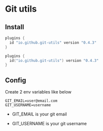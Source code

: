 # Git utils

## Install

```groovy
plugins {
  id "io.github.git-utils" version "0.4.3"
}
```
```kotlin
plugins {
  id("io.github.git-utils") version "0.4.3"
}
```

## Config

Create 2 env variables like below

```
GIT_EMAIL=user@email.com
GIT_USERNAME=username
```

* GIT_EMAIL is your git email

* GIT_USERNAME is your git username
